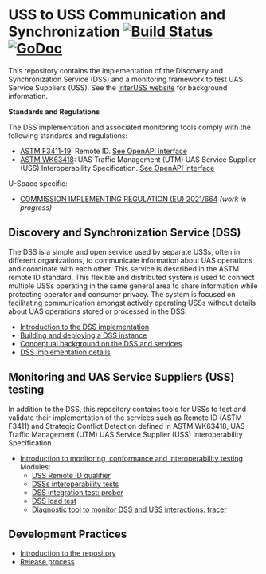 # USS to USS Communication and Synchronization [![Build Status](https://dev.azure.com/astm/dss/_apis/build/status/interuss.dss?branchName=master)](https://dev.azure.com/astm/dss/_build/latest?definitionId=2&branchName=master) [![GoDoc](https://godoc.org/github.com/interuss/dss?status.svg)](https://godoc.org/github.com/interuss/dss)

This repository contains the implementation of the Discovery and Synchronization Service (DSS) and a monitoring framework to test UAS Service Suppliers (USS). See the [InterUSS website](https://interuss.org) for background information.

**Standards and Regulations**

The DSS implementation and associated monitoring tools comply with the following standards and regulations:

- [ASTM F3411-19](https://www.astm.org/Standards/F3411.htm): Remote ID. [See OpenAPI interface](./interfaces/uastech/standards/remoteid)
- [ASTM WK63418](https://www.astm.org/DATABASE.CART/WORKITEMS/WK63418.htm): UAS Traffic Management (UTM) UAS Service Supplier (USS) Interoperability Specification. [See OpenAPI interface](./interfaces/astm-utm)

U-Space specific:

- [COMMISSION IMPLEMENTING REGULATION (EU) 2021/664](https://eur-lex.europa.eu/legal-content/EN/TXT/HTML/?uri=CELEX:32021R0664&from=EN#d1e32-178-1) *(work in progress)*

## Discovery and Synchronization Service (DSS)

The DSS is a simple and open service used by separate USSs, often in different organizations, to communicate information about UAS operations and coordinate with each other. This service is described in the ASTM remote ID standard. This flexible and distributed system is used to connect multiple USSs operating in the same general area to share information while protecting operator and consumer privacy. The system is focused on facilitating communication amongst actively operating USSs without details about UAS operations stored or processed in the DSS.

- [Introduction to the DSS implementation](./README_DSS.md)
- [Building and deploying a DSS instance](./build/README.md)
- [Conceptual background on the DSS and services](./concepts.md)
- [DSS implementation details](./implementation_details.md)

## Monitoring and UAS Service Suppliers (USS) testing

In addition to the DSS, this repository contains tools for USSs to test and validate their implementation of the services such as Remote ID (ASTM F3411) and Strategic Conflict Detection defined in ASTM WK63418, UAS Traffic Management (UTM) UAS Service Supplier (USS) Interoperability Specification.

- [Introduction to monitoring, conformance and interoperability testing](./monitoring/README.md)<br>Modules:
  - [USS Remote ID qualifier](./monitoring/rid_qualifier)
  <!-- - [USS SCD qualifier](./monitoring/scd_qualifier) -->
  - [DSSs interoperability tests](./monitoring/interoperability)
  - [DSS integration test: prober](./monitoring/prober)
  - [DSS load test](./monitoring/loadtest)
  - [Diagnostic tool to monitor DSS and USS interactions: tracer](./monitoring/tracer)

## Development Practices

<!-- - [Getting Started]() -->
<!-- - [Contribution Guidelines]() -->

- [Introduction to the repository](./introduction_to_repository.md)
- [Release process](./RELEASE.md)
<!-- - [Governance]() -->
